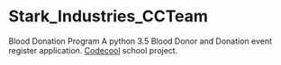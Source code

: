# Stark_Industries_CCTeam
Blood Donation Program
A python 3.5 Blood Donor and Donation event register application.
[Codecool](https://codecool.hu/) school project.

